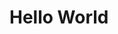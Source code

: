 <!DOCTYPE html>
<html>
	<head>
			<title>Hello World</title>
	<body>
		<h1>Hello World</h1>
	</body>
</html>

